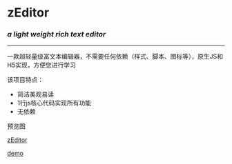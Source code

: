 # zEditor
### *a light weight rich text editor*

***

一款超轻量级富文本编辑器，不需要任何依赖（样式、脚本、图标等），原生JS和H5实现，方便您进行学习

该项目特点：

- 简洁美观易读
- 1行js核心代码实现所有功能
- 无依赖

预览图

[zEditor](img/zEditor.png)

[demo](http://tuobaye.com/demo/zEditor/index)
